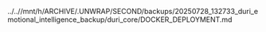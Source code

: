 ../..//mnt/h/ARCHIVE/.UNWRAP/SECOND/backups/20250728_132733_duri_emotional_intelligence_backup/duri_core/DOCKER_DEPLOYMENT.md